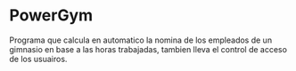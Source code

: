 # PowerGym
Programa que calcula en automatico la nomina de los empleados de un gimnasio en base a las horas trabajadas, tambien lleva el control de acceso de los usuairos.

